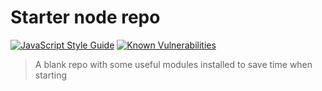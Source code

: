 # Starter node repo

[![JavaScript Style Guide](https://img.shields.io/badge/code_style-standard-brightgreen.svg)](https://standardjs.com)
[![Known Vulnerabilities](https://snyk.io/test/github/st3v3nhunt/starter-node-repo/badge.svg)](https://snyk.io/test/github/st3v3nhunt/starter-node-repo)

> A blank repo with some useful modules installed to save time when starting
